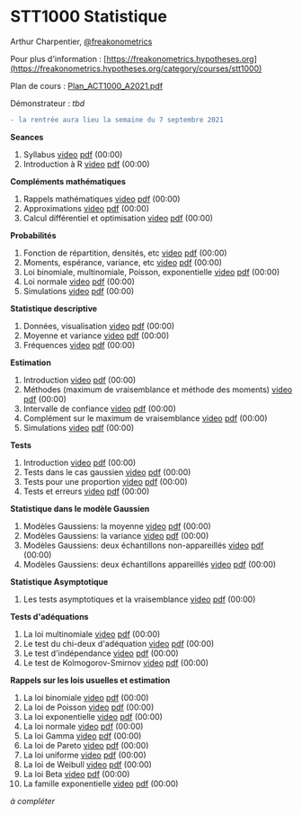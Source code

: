 # STT1000 Statistique

Arthur Charpentier, [@freakonometrics](https://twitter.com/freakonometrics)

Pour plus d'information : [https://freakonometrics.hypotheses.org](https://freakonometrics.hypotheses.org/category/courses/stt1000)

Plan de cours : [Plan_ACT1000_A2021.pdf](/docs/STT1000_A2021_Plan_de_Cours.pdf)

Démonstrateur : *tbd*

```diff
- la rentrée aura lieu la semaine du 7 septembre 2021
```

**Seances**

1. Syllabus <a href="https://www.youtube.com/">video</a> <a href="https://github.com/freakonometrics/ACT7100/blob/master/slides/STT1000_INTRO_1.pdf">pdf</a> (00:00) <br /> 
2. Introduction à R <a href="https://www.youtube.com/">video</a> <a href="https://github.com/freakonometrics/ACT7100/blob/master/slides/STT1000_INTRO_2.pdf">pdf</a> (00:00) <br /> 

**Compléments mathématiques**  

1. Rappels mathématiques <a href="https://www.youtube.com/">video</a> <a href="https://github.com/freakonometrics/ACT7100/blob/master/slides/STT1000_RAPPELS_1.pdf">pdf</a> (00:00) <br /> 
2. Approximations <a href="https://www.youtube.com/">video</a> <a href="https://github.com/freakonometrics/ACT7100/blob/master/slides/STT1000_RAPPELS_2.pdf">pdf</a> (00:00) <br /> 
3. Calcul différentiel et optimisation <a href="https://www.youtube.com/">video</a> <a href="https://github.com/freakonometrics/ACT7100/blob/master/slides/STT1000_RAPPELS_3.pdf">pdf</a> (00:00) <br /> 

**Probabilités**  

1. Fonction de répartition, densités, etc <a href="https://www.youtube.com/">video</a> <a href="https://github.com/freakonometrics/ACT7100/blob/master/slides/STT1000_PROBA_1.pdf">pdf</a> (00:00) <br />
2. Moments, espérance, variance, etc <a href="https://www.youtube.com/">video</a> <a href="https://github.com/freakonometrics/ACT7100/blob/master/slides/STT1000_PROBA_2.pdf">pdf</a> (00:00) <br /> 
3. Loi binomiale, multinomiale, Poisson, exponentielle <a href="https://www.youtube.com/">video</a> <a href="https://github.com/freakonometrics/ACT7100/blob/master/slides/STT1000_PROBA_3.pdf">pdf</a> (00:00) <br /> 
4. Loi normale <a href="https://www.youtube.com/">video</a> <a href="https://github.com/freakonometrics/ACT7100/blob/master/slides/STT1000_PROBA_4.pdf">pdf</a> (00:00) <br />
5. Simulations <a href="https://www.youtube.com/">video</a> <a href="https://github.com/freakonometrics/ACT7100/blob/master/slides/STT1000_PROBA_5.pdf">pdf</a> (00:00) <br />  

**Statistique descriptive**

1. Données, visualisation <a href="https://www.youtube.com/">video</a> <a href="https://github.com/freakonometrics/ACT7100/blob/master/slides/STT1000_DESC_1.pdf">pdf</a> (00:00) <br /> 
2. Moyenne et variance <a href="https://www.youtube.com/">video</a> <a href="https://github.com/freakonometrics/ACT7100/blob/master/slides/STT1000_DESC_2.pdf">pdf</a> (00:00) <br /> 
3. Fréquences <a href="https://www.youtube.com/">video</a> <a href="https://github.com/freakonometrics/ACT7100/blob/master/slides/STT1000_DESC_3.pdf">pdf</a> (00:00) <br /> 

**Estimation**

1. Introduction <a href="https://www.youtube.com/">video</a> <a href="https://github.com/freakonometrics/ACT7100/blob/master/slides/STT1000_ESTIM_1.pdf">pdf</a> (00:00) <br /> 
2. Méthodes (maximum de vraisemblance et méthode des moments) <a href="https://www.youtube.com/">video</a> <a href="https://github.com/freakonometrics/ACT7100/blob/master/slides/STT1000_ESTIM_2.pdf">pdf</a> (00:00) <br /> 
3. Intervalle de confiance <a href="https://www.youtube.com/">video</a> <a href="https://github.com/freakonometrics/ACT7100/blob/master/slides/STT1000_ESTIM_3.pdf">pdf</a> (00:00) <br /> 
4. Complément sur le maximum de vraisemblance <a href="https://www.youtube.com/">video</a> <a href="https://github.com/freakonometrics/ACT7100/blob/master/slides/STT1000_ESTIM_4.pdf">pdf</a> (00:00) <br /> 
5. Simulations <a href="https://www.youtube.com/">video</a> <a href="https://github.com/freakonometrics/ACT7100/blob/master/slides/STT1000_ESTIM_5.pdf">pdf</a> (00:00) <br /> 

**Tests**

1. Introduction <a href="https://www.youtube.com/">video</a> <a href="https://github.com/freakonometrics/ACT7100/blob/master/slides/STT1000_TESTS_1.pdf">pdf</a> (00:00) <br /> 
2. Tests dans le cas gaussien <a href="https://www.youtube.com/">video</a> <a href="https://github.com/freakonometrics/ACT7100/blob/master/slides/STT1000_TESTS_2.pdf">pdf</a> (00:00) <br /> 
3. Tests pour une proportion <a href="https://www.youtube.com/">video</a> <a href="https://github.com/freakonometrics/ACT7100/blob/master/slides/STT1000_TEST_3.pdf">pdf</a> (00:00) <br /> 
4. Tests et erreurs <a href="https://www.youtube.com/">video</a> <a href="https://github.com/freakonometrics/ACT7100/blob/master/slides/STT1000_TEST_4.pdf">pdf</a> (00:00) <br /> 

**Statistique dans le modèle Gaussien**

1. Modèles Gaussiens: la moyenne <a href="https://www.youtube.com/">video</a> <a href="https://github.com/freakonometrics/ACT7100/blob/master/slides/STT1000_GAUSS_1.pdf">pdf</a> (00:00) <br /> 
2. Modèles Gaussiens: la variance <a href="https://www.youtube.com/">video</a> <a href="https://github.com/freakonometrics/ACT7100/blob/master/slides/STT1000_GAUSS_2.pdf">pdf</a> (00:00) <br /> 
3. Modèles Gaussiens: deux échantillons non-appareillés <a href="https://www.youtube.com/">video</a> <a href="https://github.com/freakonometrics/ACT7100/blob/master/slides/STT1000_GAUSS_3.pdf">pdf</a> (00:00) <br /> 
4. Modèles Gaussiens: deux échantillons appareillés <a href="https://www.youtube.com/">video</a> <a href="https://github.com/freakonometrics/ACT7100/blob/master/slides/STT1000_GAUSS_4.pdf">pdf</a> (00:00) <br /> 

**Statistique Asymptotique**

1. Les tests asymptotiques et la vraisemblance <a href="https://www.youtube.com/">video</a> <a href="https://github.com/freakonometrics/ACT7100/blob/master/slides/STT1000_ASYMOPT_1.pdf">pdf</a> (00:00) <br /> 

**Tests d'adéquations**

1. La loi multinomiale <a href="https://www.youtube.com/">video</a> <a href="https://github.com/freakonometrics/ACT7100/blob/master/slides/STT1000_ADEQ_1.pdf">pdf</a> (00:00) <br /> 
2. Le test du chi-deux d'adéquation <a href="https://www.youtube.com/">video</a> <a href="https://github.com/freakonometrics/ACT7100/blob/master/slides/STT1000_ADEQ_2.pdf">pdf</a> (00:00) <br /> 
3. Le test d'indépendance <a href="https://www.youtube.com/">video</a> <a href="https://github.com/freakonometrics/ACT7100/blob/master/slides/STT1000_ADEQ_3.pdf">pdf</a> (00:00) <br /> 
4. Le test de Kolmogorov-Smirnov <a href="https://www.youtube.com/">video</a> <a href="https://github.com/freakonometrics/ACT7100/blob/master/slides/STT1000_ADEQ_4.pdf">pdf</a> (00:00) <br /> 

**Rappels sur les lois usuelles et estimation**

1. La loi binomiale <a href="https://www.youtube.com/">video</a> <a href="https://github.com/freakonometrics/ACT7100/blob/master/slides/STT1000_LOIS_1.pdf">pdf</a> (00:00) <br /> 
2. La loi de Poisson <a href="https://www.youtube.com/">video</a> <a href="https://github.com/freakonometrics/ACT7100/blob/master/slides/STT1000_LOIS_2.pdf">pdf</a> (00:00) <br /> 
3. La loi exponentielle <a href="https://www.youtube.com/">video</a> <a href="https://github.com/freakonometrics/ACT7100/blob/master/slides/STT1000_LOIS_3.pdf">pdf</a> (00:00) <br /> 
4. La loi normale <a href="https://www.youtube.com/">video</a> <a href="https://github.com/freakonometrics/ACT7100/blob/master/slides/STT1000_LOIS_4.pdf">pdf</a> (00:00) <br /> 
5. La loi Gamma <a href="https://www.youtube.com/">video</a> <a href="https://github.com/freakonometrics/ACT7100/blob/master/slides/STT1000_LOIS_5.pdf">pdf</a> (00:00) <br /> 
6. La loi de Pareto <a href="https://www.youtube.com/">video</a> <a href="https://github.com/freakonometrics/ACT7100/blob/master/slides/STT1000_LOIS_6.pdf">pdf</a> (00:00) <br /> 
7. La loi uniforme <a href="https://www.youtube.com/">video</a> <a href="https://github.com/freakonometrics/ACT7100/blob/master/slides/STT1000_LOIS_7.pdf">pdf</a> (00:00) <br /> 
8. La loi de Weibull <a href="https://www.youtube.com/">video</a> <a href="https://github.com/freakonometrics/ACT7100/blob/master/slides/STT1000_LOIS_8.pdf">pdf</a> (00:00) <br /> 
9. La loi Beta <a href="https://www.youtube.com/">video</a> <a href="https://github.com/freakonometrics/ACT7100/blob/master/slides/STT1000_LOIS_9.pdf">pdf</a> (00:00) <br /> 
10. La famille exponentielle <a href="https://www.youtube.com/">video</a> <a href="https://github.com/freakonometrics/ACT7100/blob/master/slides/STT1000_LOIS_10.pdf">pdf</a> (00:00) <br /> 

*à compléter*

